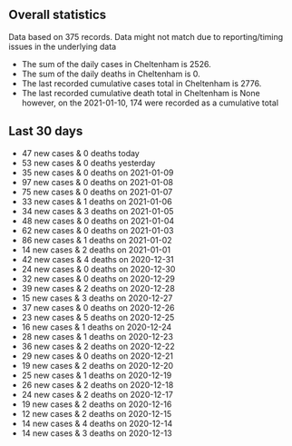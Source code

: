 <!-- summary_marker starts -->
## Overall statistics

 Data based on 375 records. Data might not match due to reporting/timing issues in the underlying data

- The sum of the daily cases in Cheltenham is 2526.
- The sum of the daily deaths in Cheltenham is 0.
- The last recorded cumulative cases total in Cheltenham is 2776.
- The last recorded cumulative death total in Cheltenham is None however, on the 2021-01-10, 174 were recorded as a cumulative total

## Last 30 days

- 47 new cases & 0 deaths today
- 53 new cases & 0 deaths yesterday
- 35 new cases & 0 deaths on 2021-01-09
- 97 new cases & 0 deaths on 2021-01-08
- 75 new cases & 0 deaths on 2021-01-07
- 33 new cases & 1 deaths on 2021-01-06
- 34 new cases & 3 deaths on 2021-01-05
- 48 new cases & 0 deaths on 2021-01-04
- 62 new cases & 0 deaths on 2021-01-03
- 86 new cases & 1 deaths on 2021-01-02
- 14 new cases & 2 deaths on 2021-01-01
- 42 new cases & 4 deaths on 2020-12-31
- 24 new cases & 0 deaths on 2020-12-30
- 32 new cases & 0 deaths on 2020-12-29
- 39 new cases & 2 deaths on 2020-12-28
- 15 new cases & 3 deaths on 2020-12-27
- 37 new cases & 0 deaths on 2020-12-26
- 23 new cases & 5 deaths on 2020-12-25
- 16 new cases & 1 deaths on 2020-12-24
- 28 new cases & 1 deaths on 2020-12-23
- 36 new cases & 2 deaths on 2020-12-22
- 29 new cases & 0 deaths on 2020-12-21
- 19 new cases & 2 deaths on 2020-12-20
- 25 new cases & 1 deaths on 2020-12-19
- 26 new cases & 2 deaths on 2020-12-18
- 24 new cases & 2 deaths on 2020-12-17
- 19 new cases & 2 deaths on 2020-12-16
- 12 new cases & 2 deaths on 2020-12-15
- 14 new cases & 4 deaths on 2020-12-14
- 14 new cases & 3 deaths on 2020-12-13

<!-- summary_marker ends -->

